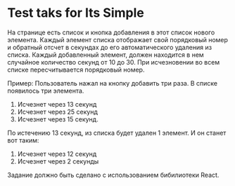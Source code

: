 # Test taks for Its Simple
На странице есть список и кнопка добавления в этот список нового элемента.
Каждый элемент списка отображает свой порядковый номер и обратный отсчет в секундах до его автоматического удаления из списка.
Каждый добавленный элемент, должен находится в нем случайное количество секунд от 10 до 30. При исчезновении во всем списке пересчитывается порядковый номер.

Пример: Пользователь нажал на кнопку добавить три раза. В списке появилось три элемента.
1. Исчезнет через 13 секунд
2. Исчезнет через 25 секунд
3. Исчезнет через 15 секунд.

По истечению 13 секунд, из списка будет удален 1 элемент. И он станет вот таким:
1. Исчезнет через 12 секунд
2. Исчезнет через 2 секунды

Задание должно быть сделано с использованием бибилиотеки React.
